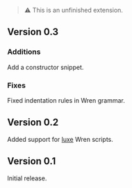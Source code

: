 <!-- See https://github.com/snow-developments/nova-lldb/blob/main/lldb.novaextension/CHANGELOG.md -->

> ⚠️ This is an unfinished extension.

## Version 0.3

### Additions

Add a constructor snippet.

### Fixes

Fixed indentation rules in Wren grammar.

## Version 0.2

Added support for [luxe](https://createwith.luxe) Wren scripts.

## Version 0.1

Initial release.
